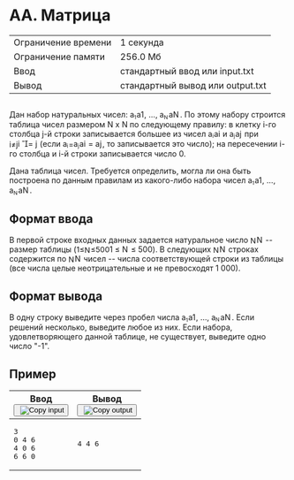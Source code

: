 <div class="problem-statement problem-statement_type_markdown">
    <div class="header">
        <h1 class="title">AA. Матрица</h1>
        <table class="limits">
            <tbody>
                <tr class="time-limit">
                    <td class="property-title">Ограничение времени</td>
                    <td>1&nbsp;секунда</td>
                </tr>
                <tr class="memory-limit">
                    <td class="property-title">Ограничение памяти</td>
                    <td>256.0 Мб</td>
                </tr>
                <tr class="input-file">
                    <td class="property-title">Ввод</td>
                    <td colspan="1">стандартный ввод или input.txt</td>
                </tr>
                <tr class="output-file">
                    <td class="property-title">Вывод</td>
                    <td colspan="1">стандартный вывод или output.txt</td>
                </tr>
            </tbody>
        </table>
    </div>
    <h2></h2>
    <div class="legend">
        <div class="Markdown">
            <p class="paragraph">Дан набор натуральных чисел: <span class="katex"><span class="katex-mathml"><span class="MathJax_Preview" style="color: inherit; display: none;"></span><span id="MathJax-Element-1-Frame" class="mjx-chtml MathJax_CHTML" tabindex="0" style="font-size: 97%;"><span id="MJXc-Node-1" class="mjx-math"><span id="MJXc-Node-2" class="mjx-mrow"><span id="MJXc-Node-3" class="mjx-semantics"><span id="MJXc-Node-4" class="mjx-mrow"><span id="MJXc-Node-5" class="mjx-msub"><span class="mjx-base"><span id="MJXc-Node-6" class="mjx-mi"><span class="mjx-char MJXc-TeX-math-I" style="padding-top: 0.246em; padding-bottom: 0.307em;">a</span></span></span><span class="mjx-sub" style="font-size: 70.7%; vertical-align: -0.212em; padding-right: 0.071em;"><span id="MJXc-Node-7" class="mjx-mn" style=""><span class="mjx-char MJXc-TeX-main-R" style="padding-top: 0.368em; padding-bottom: 0.368em;">1</span></span></span></span></span></span></span></span></span><script type="math/mml" id="MathJax-Element-1"><math xmlns="http://www.w3.org/1998/Math/MathML">
                            <semantics>
                                <mrow>
                                    <msub>
                                        <mi>a</mi>
                                        <mn>1</mn>
                                    </msub>
                                </mrow>
                                <annotation encoding="application/x-tex">a_1</annotation>
                            </semantics>
                        </math></script></span><span class="katex-html" aria-hidden="true"><span class="base"><span class="strut" style="height:0.58056em;vertical-align:-0.15em;"></span><span class="mord"><span class="mord mathnormal">a</span><span class="msupsub"><span class="vlist-t vlist-t2"><span class="vlist-r"><span class="vlist" style="height:0.30110799999999993em;"><span style="top:-2.5500000000000003em;margin-left:0em;margin-right:0.05em;"><span class="pstrut" style="height:2.7em;"></span><span class="sizing reset-size6 size3 mtight"><span class="mord mtight">1</span></span></span></span><span class="vlist-s">​</span></span><span class="vlist-r"><span class="vlist" style="height:0.15em;"><span></span></span></span></span></span></span></span></span></span>, …, <span class="katex"><span class="katex-mathml"><span class="MathJax_Preview" style="color: inherit; display: none;"></span><span id="MathJax-Element-2-Frame" class="mjx-chtml MathJax_CHTML" tabindex="0" style="font-size: 97%;"><span id="MJXc-Node-8" class="mjx-math"><span id="MJXc-Node-9" class="mjx-mrow"><span id="MJXc-Node-10" class="mjx-semantics"><span id="MJXc-Node-11" class="mjx-mrow"><span id="MJXc-Node-12" class="mjx-msub"><span class="mjx-base"><span id="MJXc-Node-13" class="mjx-mi"><span class="mjx-char MJXc-TeX-math-I" style="padding-top: 0.246em; padding-bottom: 0.307em;">a</span></span></span><span class="mjx-sub" style="font-size: 70.7%; vertical-align: -0.212em; padding-right: 0.071em;"><span id="MJXc-Node-14" class="mjx-mi" style=""><span class="mjx-char MJXc-TeX-math-I" style="padding-top: 0.49em; padding-bottom: 0.307em; padding-right: 0.085em;">N</span></span></span></span></span></span></span></span></span><script type="math/mml" id="MathJax-Element-2"><math xmlns="http://www.w3.org/1998/Math/MathML">
                            <semantics>
                                <mrow>
                                    <msub>
                                        <mi>a</mi>
                                        <mi>N</mi>
                                    </msub>
                                </mrow>
                                <annotation encoding="application/x-tex">a_N</annotation>
                            </semantics>
                        </math></script></span><span class="katex-html" aria-hidden="true"><span class="base"><span class="strut" style="height:0.58056em;vertical-align:-0.15em;"></span><span class="mord"><span class="mord mathnormal">a</span><span class="msupsub"><span class="vlist-t vlist-t2"><span class="vlist-r"><span class="vlist" style="height:0.32833099999999993em;"><span style="top:-2.5500000000000003em;margin-left:0em;margin-right:0.05em;"><span class="pstrut" style="height:2.7em;"></span><span class="sizing reset-size6 size3 mtight"><span class="mord mathnormal mtight" style="margin-right:0.10903em;">N</span></span></span></span><span class="vlist-s">​</span></span><span class="vlist-r"><span class="vlist" style="height:0.15em;"><span></span></span></span></span></span></span></span></span></span>. По этому набору строится таблица чисел размером N x N по следующему правилу: в клетку i-го столбца j-й строки записывается большее из чисел <span class="katex"><span class="katex-mathml"><span class="MathJax_Preview" style="color: inherit; display: none;"></span><span id="MathJax-Element-3-Frame" class="mjx-chtml MathJax_CHTML" tabindex="0" style="font-size: 97%;"><span id="MJXc-Node-15" class="mjx-math"><span id="MJXc-Node-16" class="mjx-mrow"><span id="MJXc-Node-17" class="mjx-semantics"><span id="MJXc-Node-18" class="mjx-mrow"><span id="MJXc-Node-19" class="mjx-msub"><span class="mjx-base"><span id="MJXc-Node-20" class="mjx-mi"><span class="mjx-char MJXc-TeX-math-I" style="padding-top: 0.246em; padding-bottom: 0.307em;">a</span></span></span><span class="mjx-sub" style="font-size: 70.7%; vertical-align: -0.212em; padding-right: 0.071em;"><span id="MJXc-Node-21" class="mjx-mi" style=""><span class="mjx-char MJXc-TeX-math-I" style="padding-top: 0.429em; padding-bottom: 0.307em;">i</span></span></span></span></span></span></span></span></span><script type="math/mml" id="MathJax-Element-3"><math xmlns="http://www.w3.org/1998/Math/MathML">
                            <semantics>
                                <mrow>
                                    <msub>
                                        <mi>a</mi>
                                        <mi>i</mi>
                                    </msub>
                                </mrow>
                                <annotation encoding="application/x-tex">a_i</annotation>
                            </semantics>
                        </math></script></span><span class="katex-html" aria-hidden="true"><span class="base"><span class="strut" style="height:0.58056em;vertical-align:-0.15em;"></span><span class="mord"><span class="mord mathnormal">a</span><span class="msupsub"><span class="vlist-t vlist-t2"><span class="vlist-r"><span class="vlist" style="height:0.31166399999999994em;"><span style="top:-2.5500000000000003em;margin-left:0em;margin-right:0.05em;"><span class="pstrut" style="height:2.7em;"></span><span class="sizing reset-size6 size3 mtight"><span class="mord mathnormal mtight">i</span></span></span></span><span class="vlist-s">​</span></span><span class="vlist-r"><span class="vlist" style="height:0.15em;"><span></span></span></span></span></span></span></span></span></span> и <span class="katex"><span class="katex-mathml"><span class="MathJax_Preview" style="color: inherit; display: none;"></span><span id="MathJax-Element-4-Frame" class="mjx-chtml MathJax_CHTML" tabindex="0" style="font-size: 97%;"><span id="MJXc-Node-22" class="mjx-math"><span id="MJXc-Node-23" class="mjx-mrow"><span id="MJXc-Node-24" class="mjx-semantics"><span id="MJXc-Node-25" class="mjx-mrow"><span id="MJXc-Node-26" class="mjx-msub"><span class="mjx-base"><span id="MJXc-Node-27" class="mjx-mi"><span class="mjx-char MJXc-TeX-math-I" style="padding-top: 0.246em; padding-bottom: 0.307em;">a</span></span></span><span class="mjx-sub" style="font-size: 70.7%; vertical-align: -0.212em; padding-right: 0.071em;"><span id="MJXc-Node-28" class="mjx-mi" style=""><span class="mjx-char MJXc-TeX-math-I" style="padding-top: 0.429em; padding-bottom: 0.49em;">j</span></span></span></span></span></span></span></span></span><script type="math/mml" id="MathJax-Element-4"><math xmlns="http://www.w3.org/1998/Math/MathML">
                            <semantics>
                                <mrow>
                                    <msub>
                                        <mi>a</mi>
                                        <mi>j</mi>
                                    </msub>
                                </mrow>
                                <annotation encoding="application/x-tex">a_j</annotation>
                            </semantics>
                        </math></script></span><span class="katex-html" aria-hidden="true"><span class="base"><span class="strut" style="height:0.716668em;vertical-align:-0.286108em;"></span><span class="mord"><span class="mord mathnormal">a</span><span class="msupsub"><span class="vlist-t vlist-t2"><span class="vlist-r"><span class="vlist" style="height:0.311664em;"><span style="top:-2.5500000000000003em;margin-left:0em;margin-right:0.05em;"><span class="pstrut" style="height:2.7em;"></span><span class="sizing reset-size6 size3 mtight"><span class="mord mathnormal mtight" style="margin-right:0.05724em;">j</span></span></span></span><span class="vlist-s">​</span></span><span class="vlist-r"><span class="vlist" style="height:0.286108em;"><span></span></span></span></span></span></span></span></span></span> при <span class="katex"><span class="katex-mathml"><span class="MathJax_Preview" style="color: inherit; display: none;"></span><span id="MathJax-Element-5-Frame" class="mjx-chtml MathJax_CHTML" tabindex="0" style="font-size: 97%;"><span id="MJXc-Node-29" class="mjx-math"><span id="MJXc-Node-30" class="mjx-mrow"><span id="MJXc-Node-31" class="mjx-semantics"><span id="MJXc-Node-32" class="mjx-mrow"><span id="MJXc-Node-33" class="mjx-mi"><span class="mjx-char MJXc-TeX-math-I" style="padding-top: 0.429em; padding-bottom: 0.307em;">i</span></span><span id="MJXc-Node-34" class="mjx-mo MJXc-space3"><span class="mjx-char MJXc-TeX-main-R" style="padding-top: 0.429em; padding-bottom: 0.551em;">≠</span></span><span id="MJXc-Node-35" class="mjx-mi MJXc-space3"><span class="mjx-char MJXc-TeX-math-I" style="padding-top: 0.429em; padding-bottom: 0.49em;">j</span></span></span></span></span></span></span><script type="math/mml" id="MathJax-Element-5"><math xmlns="http://www.w3.org/1998/Math/MathML">
                            <semantics>
                                <mrow>
                                    <mi>i</mi>
                                    <mo mathvariant="normal">≠</mo>
                                    <mi>j</mi>
                                </mrow>
                                <annotation encoding="application/x-tex">i ≠ j</annotation>
                            </semantics>
                        </math></script></span><span class="katex-html" aria-hidden="true"><span class="base"><span class="strut" style="height:0.8888799999999999em;vertical-align:-0.19444em;"></span><span class="mord mathnormal">i</span><span class="mspace" style="margin-right:0.2777777777777778em;"></span><span class="mrel"><span class="mrel"><span class="mord vbox"><span class="thinbox"><span class="rlap"><span class="strut" style="height:0.8888799999999999em;vertical-align:-0.19444em;"></span><span class="inner"><span class="mord"><span class="mrel"></span></span></span><span class="fix"></span></span></span></span></span><span class="mrel">=</span></span><span class="mspace" style="margin-right:0.2777777777777778em;"></span></span><span class="base"><span class="strut" style="height:0.85396em;vertical-align:-0.19444em;"></span><span class="mord mathnormal" style="margin-right:0.05724em;">j</span></span></span></span> (если <span class="katex"><span class="katex-mathml"><span class="MathJax_Preview" style="color: inherit; display: none;"></span><span id="MathJax-Element-6-Frame" class="mjx-chtml MathJax_CHTML" tabindex="0" style="font-size: 97%;"><span id="MJXc-Node-36" class="mjx-math"><span id="MJXc-Node-37" class="mjx-mrow"><span id="MJXc-Node-38" class="mjx-semantics"><span id="MJXc-Node-39" class="mjx-mrow"><span id="MJXc-Node-40" class="mjx-msub"><span class="mjx-base"><span id="MJXc-Node-41" class="mjx-mi"><span class="mjx-char MJXc-TeX-math-I" style="padding-top: 0.246em; padding-bottom: 0.307em;">a</span></span></span><span class="mjx-sub" style="font-size: 70.7%; vertical-align: -0.212em; padding-right: 0.071em;"><span id="MJXc-Node-42" class="mjx-mi" style=""><span class="mjx-char MJXc-TeX-math-I" style="padding-top: 0.429em; padding-bottom: 0.307em;">i</span></span></span></span><span id="MJXc-Node-43" class="mjx-mo MJXc-space3"><span class="mjx-char MJXc-TeX-main-R" style="padding-top: 0.064em; padding-bottom: 0.307em;">=</span></span><span id="MJXc-Node-44" class="mjx-msub MJXc-space3"><span class="mjx-base"><span id="MJXc-Node-45" class="mjx-mi"><span class="mjx-char MJXc-TeX-math-I" style="padding-top: 0.246em; padding-bottom: 0.307em;">a</span></span></span><span class="mjx-sub" style="font-size: 70.7%; vertical-align: -0.212em; padding-right: 0.071em;"><span id="MJXc-Node-46" class="mjx-mi" style=""><span class="mjx-char MJXc-TeX-math-I" style="padding-top: 0.429em; padding-bottom: 0.49em;">j</span></span></span></span></span></span></span></span></span><script type="math/mml" id="MathJax-Element-6"><math xmlns="http://www.w3.org/1998/Math/MathML">
                            <semantics>
                                <mrow>
                                    <msub>
                                        <mi>a</mi>
                                        <mi>i</mi>
                                    </msub>
                                    <mo>=</mo>
                                    <msub>
                                        <mi>a</mi>
                                        <mi>j</mi>
                                    </msub>
                                </mrow>
                                <annotation encoding="application/x-tex">a_i = a_j</annotation>
                            </semantics>
                        </math></script></span><span class="katex-html" aria-hidden="true"><span class="base"><span class="strut" style="height:0.58056em;vertical-align:-0.15em;"></span><span class="mord"><span class="mord mathnormal">a</span><span class="msupsub"><span class="vlist-t vlist-t2"><span class="vlist-r"><span class="vlist" style="height:0.31166399999999994em;"><span style="top:-2.5500000000000003em;margin-left:0em;margin-right:0.05em;"><span class="pstrut" style="height:2.7em;"></span><span class="sizing reset-size6 size3 mtight"><span class="mord mathnormal mtight">i</span></span></span></span><span class="vlist-s">​</span></span><span class="vlist-r"><span class="vlist" style="height:0.15em;"><span></span></span></span></span></span></span><span class="mspace" style="margin-right:0.2777777777777778em;"></span><span class="mrel">=</span><span class="mspace" style="margin-right:0.2777777777777778em;"></span></span><span class="base"><span class="strut" style="height:0.716668em;vertical-align:-0.286108em;"></span><span class="mord"><span class="mord mathnormal">a</span><span class="msupsub"><span class="vlist-t vlist-t2"><span class="vlist-r"><span class="vlist" style="height:0.311664em;"><span style="top:-2.5500000000000003em;margin-left:0em;margin-right:0.05em;"><span class="pstrut" style="height:2.7em;"></span><span class="sizing reset-size6 size3 mtight"><span class="mord mathnormal mtight" style="margin-right:0.05724em;">j</span></span></span></span><span class="vlist-s">​</span></span><span class="vlist-r"><span class="vlist" style="height:0.286108em;"><span></span></span></span></span></span></span></span></span></span>, то записывается это число); на пересечении i-го столбца и i-й строки записывается число 0.</p>
            <p class="paragraph">Дана таблица чисел. Требуется определить, могла ли она быть построена по данным правилам из какого-либо набора чисел <span class="katex"><span class="katex-mathml"><span class="MathJax_Preview" style="color: inherit; display: none;"></span><span id="MathJax-Element-7-Frame" class="mjx-chtml MathJax_CHTML" tabindex="0" style="font-size: 97%;"><span id="MJXc-Node-47" class="mjx-math"><span id="MJXc-Node-48" class="mjx-mrow"><span id="MJXc-Node-49" class="mjx-semantics"><span id="MJXc-Node-50" class="mjx-mrow"><span id="MJXc-Node-51" class="mjx-msub"><span class="mjx-base"><span id="MJXc-Node-52" class="mjx-mi"><span class="mjx-char MJXc-TeX-math-I" style="padding-top: 0.246em; padding-bottom: 0.307em;">a</span></span></span><span class="mjx-sub" style="font-size: 70.7%; vertical-align: -0.212em; padding-right: 0.071em;"><span id="MJXc-Node-53" class="mjx-mn" style=""><span class="mjx-char MJXc-TeX-main-R" style="padding-top: 0.368em; padding-bottom: 0.368em;">1</span></span></span></span></span></span></span></span></span><script type="math/mml" id="MathJax-Element-7"><math xmlns="http://www.w3.org/1998/Math/MathML">
                            <semantics>
                                <mrow>
                                    <msub>
                                        <mi>a</mi>
                                        <mn>1</mn>
                                    </msub>
                                </mrow>
                                <annotation encoding="application/x-tex">a_1</annotation>
                            </semantics>
                        </math></script></span><span class="katex-html" aria-hidden="true"><span class="base"><span class="strut" style="height:0.58056em;vertical-align:-0.15em;"></span><span class="mord"><span class="mord mathnormal">a</span><span class="msupsub"><span class="vlist-t vlist-t2"><span class="vlist-r"><span class="vlist" style="height:0.30110799999999993em;"><span style="top:-2.5500000000000003em;margin-left:0em;margin-right:0.05em;"><span class="pstrut" style="height:2.7em;"></span><span class="sizing reset-size6 size3 mtight"><span class="mord mtight">1</span></span></span></span><span class="vlist-s">​</span></span><span class="vlist-r"><span class="vlist" style="height:0.15em;"><span></span></span></span></span></span></span></span></span></span>, …, <span class="katex"><span class="katex-mathml"><span class="MathJax_Preview" style="color: inherit; display: none;"></span><span id="MathJax-Element-8-Frame" class="mjx-chtml MathJax_CHTML" tabindex="0" style="font-size: 97%;"><span id="MJXc-Node-54" class="mjx-math"><span id="MJXc-Node-55" class="mjx-mrow"><span id="MJXc-Node-56" class="mjx-semantics"><span id="MJXc-Node-57" class="mjx-mrow"><span id="MJXc-Node-58" class="mjx-msub"><span class="mjx-base"><span id="MJXc-Node-59" class="mjx-mi"><span class="mjx-char MJXc-TeX-math-I" style="padding-top: 0.246em; padding-bottom: 0.307em;">a</span></span></span><span class="mjx-sub" style="font-size: 70.7%; vertical-align: -0.212em; padding-right: 0.071em;"><span id="MJXc-Node-60" class="mjx-mi" style=""><span class="mjx-char MJXc-TeX-math-I" style="padding-top: 0.49em; padding-bottom: 0.307em; padding-right: 0.085em;">N</span></span></span></span></span></span></span></span></span><script type="math/mml" id="MathJax-Element-8"><math xmlns="http://www.w3.org/1998/Math/MathML">
                            <semantics>
                                <mrow>
                                    <msub>
                                        <mi>a</mi>
                                        <mi>N</mi>
                                    </msub>
                                </mrow>
                                <annotation encoding="application/x-tex">a_N</annotation>
                            </semantics>
                        </math></script></span><span class="katex-html" aria-hidden="true"><span class="base"><span class="strut" style="height:0.58056em;vertical-align:-0.15em;"></span><span class="mord"><span class="mord mathnormal">a</span><span class="msupsub"><span class="vlist-t vlist-t2"><span class="vlist-r"><span class="vlist" style="height:0.32833099999999993em;"><span style="top:-2.5500000000000003em;margin-left:0em;margin-right:0.05em;"><span class="pstrut" style="height:2.7em;"></span><span class="sizing reset-size6 size3 mtight"><span class="mord mathnormal mtight" style="margin-right:0.10903em;">N</span></span></span></span><span class="vlist-s">​</span></span><span class="vlist-r"><span class="vlist" style="height:0.15em;"><span></span></span></span></span></span></span></span></span></span>.</p>
        </div>
    </div>
    <h2>Формат ввода</h2>
    <div class="input-specification">
        <div class="Markdown">
            <p class="paragraph">В первой строке входных данных задается натуральное число <span class="katex"><span class="katex-mathml"><span class="MathJax_Preview" style="color: inherit; display: none;"></span><span id="MathJax-Element-9-Frame" class="mjx-chtml MathJax_CHTML" tabindex="0" style="font-size: 97%;"><span id="MJXc-Node-61" class="mjx-math"><span id="MJXc-Node-62" class="mjx-mrow"><span id="MJXc-Node-63" class="mjx-semantics"><span id="MJXc-Node-64" class="mjx-mrow"><span id="MJXc-Node-65" class="mjx-mi"><span class="mjx-char MJXc-TeX-math-I" style="padding-top: 0.49em; padding-bottom: 0.307em; padding-right: 0.085em;">N</span></span></span></span></span></span></span><script type="math/mml" id="MathJax-Element-9"><math xmlns="http://www.w3.org/1998/Math/MathML">
                            <semantics>
                                <mrow>
                                    <mi>N</mi>
                                </mrow>
                                <annotation encoding="application/x-tex">N</annotation>
                            </semantics>
                        </math></script></span><span class="katex-html" aria-hidden="true"><span class="base"><span class="strut" style="height:0.68333em;vertical-align:0em;"></span><span class="mord mathnormal" style="margin-right:0.10903em;">N</span></span></span></span> -- размер таблицы (<span class="katex"><span class="katex-mathml"><span class="MathJax_Preview" style="color: inherit; display: none;"></span><span id="MathJax-Element-10-Frame" class="mjx-chtml MathJax_CHTML" tabindex="0" style="font-size: 97%;"><span id="MJXc-Node-66" class="mjx-math"><span id="MJXc-Node-67" class="mjx-mrow"><span id="MJXc-Node-68" class="mjx-semantics"><span id="MJXc-Node-69" class="mjx-mrow"><span id="MJXc-Node-70" class="mjx-mn"><span class="mjx-char MJXc-TeX-main-R" style="padding-top: 0.368em; padding-bottom: 0.368em;">1</span></span><span id="MJXc-Node-71" class="mjx-mo MJXc-space3"><span class="mjx-char MJXc-TeX-main-R" style="padding-top: 0.368em; padding-bottom: 0.49em;">≤</span></span><span id="MJXc-Node-72" class="mjx-mi MJXc-space3"><span class="mjx-char MJXc-TeX-math-I" style="padding-top: 0.49em; padding-bottom: 0.307em; padding-right: 0.085em;">N</span></span><span id="MJXc-Node-73" class="mjx-mo MJXc-space3"><span class="mjx-char MJXc-TeX-main-R" style="padding-top: 0.368em; padding-bottom: 0.49em;">≤</span></span><span id="MJXc-Node-74" class="mjx-mn MJXc-space3"><span class="mjx-char MJXc-TeX-main-R" style="padding-top: 0.368em; padding-bottom: 0.368em;">500</span></span></span></span></span></span></span><script type="math/mml" id="MathJax-Element-10"><math xmlns="http://www.w3.org/1998/Math/MathML">
                            <semantics>
                                <mrow>
                                    <mn>1</mn>
                                    <mo>≤</mo>
                                    <mi>N</mi>
                                    <mo>≤</mo>
                                    <mn>500</mn>
                                </mrow>
                                <annotation encoding="application/x-tex">1 \le N \le 500</annotation>
                            </semantics>
                        </math></script></span><span class="katex-html" aria-hidden="true"><span class="base"><span class="strut" style="height:0.78041em;vertical-align:-0.13597em;"></span><span class="mord">1</span><span class="mspace" style="margin-right:0.2777777777777778em;"></span><span class="mrel">≤</span><span class="mspace" style="margin-right:0.2777777777777778em;"></span></span><span class="base"><span class="strut" style="height:0.8193em;vertical-align:-0.13597em;"></span><span class="mord mathnormal" style="margin-right:0.10903em;">N</span><span class="mspace" style="margin-right:0.2777777777777778em;"></span><span class="mrel">≤</span><span class="mspace" style="margin-right:0.2777777777777778em;"></span></span><span class="base"><span class="strut" style="height:0.64444em;vertical-align:0em;"></span><span class="mord">500</span></span></span></span>). В следующих <span class="katex"><span class="katex-mathml"><span class="MathJax_Preview" style="color: inherit; display: none;"></span><span id="MathJax-Element-11-Frame" class="mjx-chtml MathJax_CHTML" tabindex="0" style="font-size: 97%;"><span id="MJXc-Node-75" class="mjx-math"><span id="MJXc-Node-76" class="mjx-mrow"><span id="MJXc-Node-77" class="mjx-semantics"><span id="MJXc-Node-78" class="mjx-mrow"><span id="MJXc-Node-79" class="mjx-mi"><span class="mjx-char MJXc-TeX-math-I" style="padding-top: 0.49em; padding-bottom: 0.307em; padding-right: 0.085em;">N</span></span></span></span></span></span></span><script type="math/mml" id="MathJax-Element-11"><math xmlns="http://www.w3.org/1998/Math/MathML">
                            <semantics>
                                <mrow>
                                    <mi>N</mi>
                                </mrow>
                                <annotation encoding="application/x-tex">N</annotation>
                            </semantics>
                        </math></script></span><span class="katex-html" aria-hidden="true"><span class="base"><span class="strut" style="height:0.68333em;vertical-align:0em;"></span><span class="mord mathnormal" style="margin-right:0.10903em;">N</span></span></span></span> строках содержится по <span class="katex"><span class="katex-mathml"><span class="MathJax_Preview" style="color: inherit; display: none;"></span><span id="MathJax-Element-12-Frame" class="mjx-chtml MathJax_CHTML" tabindex="0" style="font-size: 97%;"><span id="MJXc-Node-80" class="mjx-math"><span id="MJXc-Node-81" class="mjx-mrow"><span id="MJXc-Node-82" class="mjx-semantics"><span id="MJXc-Node-83" class="mjx-mrow"><span id="MJXc-Node-84" class="mjx-mi"><span class="mjx-char MJXc-TeX-math-I" style="padding-top: 0.49em; padding-bottom: 0.307em; padding-right: 0.085em;">N</span></span></span></span></span></span></span><script type="math/mml" id="MathJax-Element-12"><math xmlns="http://www.w3.org/1998/Math/MathML">
                            <semantics>
                                <mrow>
                                    <mi>N</mi>
                                </mrow>
                                <annotation encoding="application/x-tex">N</annotation>
                            </semantics>
                        </math></script></span><span class="katex-html" aria-hidden="true"><span class="base"><span class="strut" style="height:0.68333em;vertical-align:0em;"></span><span class="mord mathnormal" style="margin-right:0.10903em;">N</span></span></span></span> чисел -- числа соответствующей строки из таблицы (все числа целые неотрицательные и не превосходят 1 000).</p>
        </div>
    </div>
    <h2>Формат вывода</h2>
    <div class="output-specification">
        <div class="Markdown">
            <p class="paragraph">В одну строку выведите через пробел числа <span class="katex"><span class="katex-mathml"><span class="MathJax_Preview" style="color: inherit; display: none;"></span><span id="MathJax-Element-13-Frame" class="mjx-chtml MathJax_CHTML" tabindex="0" style="font-size: 97%;"><span id="MJXc-Node-85" class="mjx-math"><span id="MJXc-Node-86" class="mjx-mrow"><span id="MJXc-Node-87" class="mjx-semantics"><span id="MJXc-Node-88" class="mjx-mrow"><span id="MJXc-Node-89" class="mjx-msub"><span class="mjx-base"><span id="MJXc-Node-90" class="mjx-mi"><span class="mjx-char MJXc-TeX-math-I" style="padding-top: 0.246em; padding-bottom: 0.307em;">a</span></span></span><span class="mjx-sub" style="font-size: 70.7%; vertical-align: -0.212em; padding-right: 0.071em;"><span id="MJXc-Node-91" class="mjx-mn" style=""><span class="mjx-char MJXc-TeX-main-R" style="padding-top: 0.368em; padding-bottom: 0.368em;">1</span></span></span></span></span></span></span></span></span><script type="math/mml" id="MathJax-Element-13"><math xmlns="http://www.w3.org/1998/Math/MathML">
                            <semantics>
                                <mrow>
                                    <msub>
                                        <mi>a</mi>
                                        <mn>1</mn>
                                    </msub>
                                </mrow>
                                <annotation encoding="application/x-tex">a_1</annotation>
                            </semantics>
                        </math></script></span><span class="katex-html" aria-hidden="true"><span class="base"><span class="strut" style="height:0.58056em;vertical-align:-0.15em;"></span><span class="mord"><span class="mord mathnormal">a</span><span class="msupsub"><span class="vlist-t vlist-t2"><span class="vlist-r"><span class="vlist" style="height:0.30110799999999993em;"><span style="top:-2.5500000000000003em;margin-left:0em;margin-right:0.05em;"><span class="pstrut" style="height:2.7em;"></span><span class="sizing reset-size6 size3 mtight"><span class="mord mtight">1</span></span></span></span><span class="vlist-s">​</span></span><span class="vlist-r"><span class="vlist" style="height:0.15em;"><span></span></span></span></span></span></span></span></span></span>, …, <span class="katex"><span class="katex-mathml"><span class="MathJax_Preview" style="color: inherit; display: none;"></span><span id="MathJax-Element-14-Frame" class="mjx-chtml MathJax_CHTML" tabindex="0" style="font-size: 97%;"><span id="MJXc-Node-92" class="mjx-math"><span id="MJXc-Node-93" class="mjx-mrow"><span id="MJXc-Node-94" class="mjx-semantics"><span id="MJXc-Node-95" class="mjx-mrow"><span id="MJXc-Node-96" class="mjx-msub"><span class="mjx-base"><span id="MJXc-Node-97" class="mjx-mi"><span class="mjx-char MJXc-TeX-math-I" style="padding-top: 0.246em; padding-bottom: 0.307em;">a</span></span></span><span class="mjx-sub" style="font-size: 70.7%; vertical-align: -0.212em; padding-right: 0.071em;"><span id="MJXc-Node-98" class="mjx-mi" style=""><span class="mjx-char MJXc-TeX-math-I" style="padding-top: 0.49em; padding-bottom: 0.307em; padding-right: 0.085em;">N</span></span></span></span></span></span></span></span></span><script type="math/mml" id="MathJax-Element-14"><math xmlns="http://www.w3.org/1998/Math/MathML">
                            <semantics>
                                <mrow>
                                    <msub>
                                        <mi>a</mi>
                                        <mi>N</mi>
                                    </msub>
                                </mrow>
                                <annotation encoding="application/x-tex">a_N</annotation>
                            </semantics>
                        </math></script></span><span class="katex-html" aria-hidden="true"><span class="base"><span class="strut" style="height:0.58056em;vertical-align:-0.15em;"></span><span class="mord"><span class="mord mathnormal">a</span><span class="msupsub"><span class="vlist-t vlist-t2"><span class="vlist-r"><span class="vlist" style="height:0.32833099999999993em;"><span style="top:-2.5500000000000003em;margin-left:0em;margin-right:0.05em;"><span class="pstrut" style="height:2.7em;"></span><span class="sizing reset-size6 size3 mtight"><span class="mord mathnormal mtight" style="margin-right:0.10903em;">N</span></span></span></span><span class="vlist-s">​</span></span><span class="vlist-r"><span class="vlist" style="height:0.15em;"><span></span></span></span></span></span></span></span></span></span>. Если решений несколько, выведите любое из них. Если набора, удовлетворяющего данной таблице, не существует, выведите одно число "-1".</p>
        </div>
    </div>
    <h2>Пример</h2>
    <div>
        <table class="sample-tests">
            <thead>
                <tr>
                    <th>Ввод<div class="problem__copy-sample"><button class="button button_theme_pseudo button_size_s button_only-icon_yes problem__copy-button problem__copy-button_type_input i-bem" data-bem="{&quot;button&quot;:{}}" role="button" type="button" title="Copy input"><span class="button__text">&nbsp;<img class="image button__icon button__icon_role_copy" src="//yastatic.net/lego/_/La6qi18Z8LwgnZdsAr1qy1GwCwo.gif" alt="Copy input"></span></button></div></th>
                    <th>Вывод<div class="problem__copy-sample"><button class="button button_theme_pseudo button_size_s button_only-icon_yes problem__copy-button problem__copy-button_type_output i-bem" data-bem="{&quot;button&quot;:{}}" role="button" type="button" title="Copy output"><span class="button__text">&nbsp;<img class="image button__icon button__icon_role_copy" src="//yastatic.net/lego/_/La6qi18Z8LwgnZdsAr1qy1GwCwo.gif" alt="Copy output"></span></button></div></th>
                </tr>
            </thead>
            <tbody>
                <tr>
                    <td>
                        <pre>3
0 4 6
4 0 6
6 6 0
</pre>
                    </td>
                    <td>
                        <pre>4 4 6 
</pre>
                    </td>
                </tr>
            </tbody>
        </table>
    </div>
</div>
